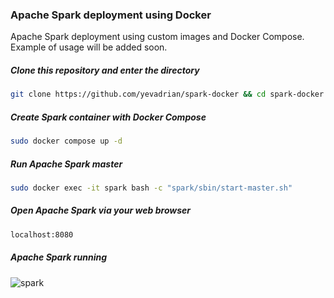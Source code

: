 ### Apache Spark deployment using Docker

Apache Spark deployment using custom images and Docker Compose. Example of usage will be added soon.

##### Clone this repository and enter the directory
```bash
git clone https://github.com/yevadrian/spark-docker && cd spark-docker
```

##### Create Spark container with Docker Compose
```bash
sudo docker compose up -d
```

##### Run Apache Spark master
```bash
sudo docker exec -it spark bash -c "spark/sbin/start-master.sh"
```

##### Open Apache Spark via your web browser
```bash
localhost:8080
```

##### Apache Spark running
![spark](https://user-images.githubusercontent.com/110159876/206534439-825f57e6-9a6a-4448-868d-392e15db7c3f.jpg)
